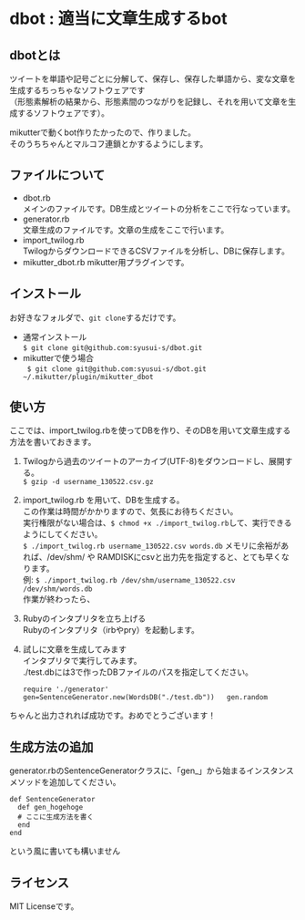 dbot : 適当に文章生成するbot
============================

## dbotとは
ツイートを単語や記号ごとに分解して、保存し、保存した単語から、変な文章を生成するちっちゃなソフトウェアです  
（形態素解析の結果から、形態素間のつながりを記録し、それを用いて文章を生成するソフトウェアです）。

mikutterで動くbot作りたかったので、作りました。  
そのうちちゃんとマルコフ連鎖とかするようにします。

## ファイルについて
* dbot.rb  
    メインのファイルです。DB生成とツイートの分析をここで行なっています。
* generator.rb  
    文章生成のファイルです。文章の生成をここで行います。
* import\_twilog.rb  
    TwilogからダウンロードできるCSVファイルを分析し、DBに保存します。
* mikutter\_dbot.rb
    mikutter用プラグインです。

## インストール
お好きなフォルダで、`git clone`するだけです。

* 通常インストール  
  `$ git clone git@github.com:syusui-s/dbot.git`
* mikutterで使う場合  
  ` $ git clone git@github.com:syusui-s/dbot.git ~/.mikutter/plugin/mikutter_dbot`

## 使い方
ここでは、import\_twilog.rbを使ってDBを作り、そのDBを用いて文章生成する方法を書いておきます。

1. Twilogから過去のツイートのアーカイブ(UTF-8)をダウンロードし、展開する。  
  `$ gzip -d username_130522.csv.gz`  
2. import\_twilog.rb を用いて、DBを生成する。  
  この作業は時間がかかりますので、気長にお待ちください。  
  実行権限がない場合は、`$ chmod +x ./import_twilog.rb`して、実行できるようにしてください。  
  `$ ./import_twilog.rb username_130522.csv words.db`
  メモリに余裕があれば、/dev/shm/ や RAMDISKにcsvと出力先を指定すると、とても早くなります。  
  例: `$ ./import_twilog.rb /dev/shm/username_130522.csv /dev/shm/words.db`  
  作業が終わったら、
3. Rubyのインタプリタを立ち上げる  
  Rubyのインタプリタ（irbやpry）を起動します。
4. 試しに文章を生成してみます  
  インタプリタで実行してみます。  
  ./test.dbには3で作ったDBファイルのパスを指定してください。 

	`
	require './generator'  
	gen=SentenceGenerator.new(WordsDB("./test.db"))  
	gen.random  
	`

  ちゃんと出力されれば成功です。おめでとうございます！  

## 生成方法の追加
generator.rbのSentenceGeneratorクラスに、「gen\_」から始まるインスタンスメソッドを追加してください。  

	
	def SentenceGenerator
	  def gen_hogehoge
	  # ここに生成方法を書く
	  end
	end

という風に書いても構いません

## ライセンス
MIT Licenseです。  
